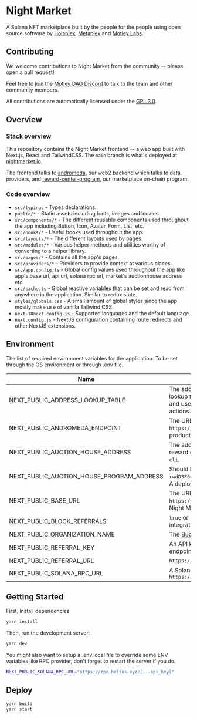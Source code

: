 # Night Market

A Solana NFT marketplace built by the people for the people using open source software by [Holaplex](https://holaplex.com/), [Metaplex](https://metaplex.com/) and [Motley Labs](https://motleylabs.com/).

## Contributing

We welcome contributions to Night Market from the community -- please open a pull request!

Feel free to join the [Motley DAO Discord](https://discord.gg/motleydao) to talk to the team and other community members.

All contributions are automatically licensed under the [GPL 3.0](https://github.com/motleylabs/nightmarket-oss/blob/main/LICENSE).

## Overview

### Stack overview

This repository contains the Night Market frontend -- a web app built with Next.js, React and TailwindCSS. The `main` branch is what's deployed at [nightmarket.io](https://nightmarket.io/).

The frontend talks to [andromeda](https://github.com/motleylabs/andromeda), our web2 backend which talks to data providers, and [reward-center-program](https://github.com/motleylabs/reward-center-program), our marketplace on-chain program.

### Code overview

- `src/typings` - Types declarations.
- `public/*` - Static assets including fonts, images and locales.
- `src/components/*` - The different reusable components used throughout the app including Button, Icon, Avatar, Form, List, etc.
- `src/hooks/*` - Useful hooks used throughout the app.
- `src/layouts/*` - The different layouts used by pages.
- `src/modules/*` - Various helper methods and utilities worthy of converting to a helper library.
- `src/pages/*` - Contains all the app's pages.
- `src/providers/*` - Providers to provide context at various places.
- `src/app.config.ts` - Global config values used throughout the app like app's base url, api url, solana rpc url, market's auctionhouse address etc.
- `src/cache.ts` - Global reactive variables that can be set and read from anywhere in the application. Similar to redux state.
- `styles/globals.css` - A small amount of global styles since the app mostly make use of vanilla Tailwind CSS.
- `next-18next.config.js` - Supported languages and the default language.
- `next.config.js` - NextJS configuration containing route redirects and other NextJS extensions.

## Environment

The list of required environment variables for the application. To be set through the OS environment or through .env file.

| Name | Description |
|------|-------------|
| NEXT_PUBLIC_ADDRESS_LOOKUP_TABLE | The address of the reward center's address lookup table generated by `reward-center-cli` and used for the buy_listing and accept_offer actions. |
| NEXT_PUBLIC_ANDROMEDA_ENDPOINT | The URL of the [andromeda](https://github.com/motleylabs/andromeda) deployment. Use `https://api.nightmarket.io/api` for the production Night Market deployment. |
| NEXT_PUBLIC_AUCTION_HOUSE_ADDRESS | The address of the auction house for the reward center, generated by `reward-center-cli`. |
| NEXT_PUBLIC_AUCTION_HOUSE_PROGRAM_ADDRESS | Should be set to `rwdD3F6CgoCAoVaxcitXAeWRjQdiGc5AVABKCpQSMfd`. A deployment of the [reward-center-program](https://github.com/motleylabs/reward-center-program). |
| NEXT_PUBLIC_BASE_URL | The URL of the [andromeda](https://github.com/motleylabs/andromeda) deployment. Use `https://api.nightmarket.io` for the production Night Market deployment. |
| NEXT_PUBLIC_BLOCK_REFERRALS | `true` or `false`. Whether to use the [BuddyLink](https://www.npmjs.com/package/@ladderlabs/buddylink) integration. |
| NEXT_PUBLIC_ORGANIZATION_NAME | The [BuddyLink](https://www.npmjs.com/package/@ladderlabs/buddylink) organization. |
| NEXT_PUBLIC_REFERRAL_KEY | An API key for the [BuddyLink](https://www.npmjs.com/package/@ladderlabs/buddylink) tracking endpoint. |
| NEXT_PUBLIC_REFERRAL_URL | `https://market-api.getdolphin.io/apiv3/`
| NEXT_PUBLIC_SOLANA_RPC_URL | A Solana RPC endpoint. E.g. `https://api.mainnet-beta.solana.com/` |

## Getting Started

First, install dependencies

```bash
yarn install
```

Then, run the development server:

```bash
yarn dev
```

You might also want to setup a .env.local file to override some ENV variables like RPC provider, don't forget to restart the server if you do.

```bash
NEXT_PUBLIC_SOLANA_RPC_URL="https://rpc.helius.xyz/[...api_key]"
```

## Deploy

```bash
yarn build
yarn start
```
